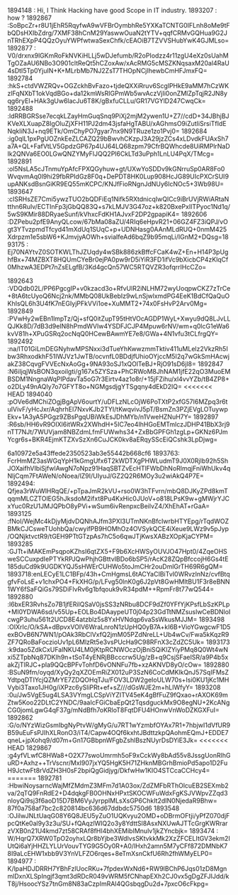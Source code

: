 1894148 : Hi, I Think Hacking have good Scope in IT industry. 1893207 : how ?
1892867 :SoBpcZr+r8U1jEhR5RqyfwA9wVFBrOymbhRe5YXKaTCNTG0IFLnh8oMe9tFbQDsHXIbZdrg/7XMF38hCnM29YaswwOuaN2tYTV+qqfCRMvGQHua9G2JnTRhEXpP4QQzOyuYWPfwtwaSexChfk/cEAOiB7TZVVSHubYwK4GJMLso= 1892877 : V0/drxnx9lGKmRoFkNVKiHLLj5wDJefumb/R2oPIodzz4r11zgU4eXz0sUahMTgOZaAU6NBo3O901cltReQt5hCZoxAw/xAcRMG5cMSZKNqsaxM20al4RaU4sDtI5Tp0YjuIN+K+MLrbMb7NJ2ZsT7THOpNCjIhewbCmHFJmxFQ= 1892784 :hkS+ctdVWZRQv+OGZckhBvFazo+tjdeQXXiRruv6ScglPHkE9aMM7hCzWKzlFqNXbT1okVqdBGo+da12kmWsRIGPmWb5wvAczVjIi0onZMlZpTqjR2JN8yqg6ryEl+HAk3gUw6lacJu6T8K/gBxfuCLLu/GR17VGYlD247CwqCk= 1892488 :ldRRBGRSse7ecqkLZayHmGuqSnq9PiXj2mjM2ywen1U+Z7//cdD+34JBhjBJKVeXLXuapZ8IgOluZjXFH11PJ2dm43jsfaHgTABU/xAGhmsO9iZutIiSrsiTfIdENqkliN3J+nq9ETk/OmChyPO7gyar7nx9N9TRuze1zo1Pvj0= 1892684 :ig0qlL1pxPgUOZnkEeZLCAZQ29bBwvhCKzpJ3A29jzZCs4xLDvdkFUAxSh7a7A+QL+FafVtLV5GpdzGP67p4UJ64LQ68zpm79CfrBQWhcde8UiRMPlrNaDIk2QNVa6EO0LGwQNZYMyFlJQQ2Pl6CkLTd3uPph1LnLU4PqX/TMcg= 1892891 :ol5NsLA5cJTnmuYpAfcFPXQGyhuw+gt/UXwYoSDDv9kGNrruSp0AR8Fo0WvqvmAq0l9hi29fbRPIdGz8F0q+DePDT8HK0Lup908HcJG89UIcPXCrSUI9upANKsdBsnGiKR9EQ55mKCPC/KNJfFioRNgnJdNUy6lcNOc5+3Wb98U= 1893647 :cISRHsZE7Cmi5ywzTUO2bQDFiEq1Nifk5RXtdnicqIwQlCc9iBrUVjRWiARtaNtthn6RuIv/ECTInFp3jGbQQ83Q+s7kLMJV3G47oz+k820BxePxIlTPyoc1Nd1q/5wS9KMir88DRyaeSunf/kVhxcFdKH1AJvxF2DP2gpapiK4= 1892606 :DZPebu2pfE9AnyQLcow/67bMa08aZU/4RIq6eHpvR21+06GZ4FZ3iQPJ/vOgt3YTvzpmdTfcyd41mXdUq1SUqC+p+UDNHasg0AAnMLdRUQ+0nmM425Xdrpzm1e5sbW6+KJmvjyAOWh+sviaIfeAd6bqZ9b95mqLi/IGnM2+DQsg=1893175 : Ej70NAYtvZ0SOTKWLThJZUqdy4wSBk886zkBffcFCaK4wZ+En+H14P3pUghfBx+74MZBXT8HQUmCYeBr0ejPA0pw9rD5iYiR3FD1ifVc9bXicbCP4zKlqCf0MhzwA3EDPt7nZsELgfB/3Kd4gcQn57WC5RTQVZR3ofqrrIHcCZo=

1892643 :VDQdb02L/PP6PgcgIP+v0kzacd3o+RfvUlR2iNLHM72wyUoqpwCKZ7zTrCe+8tA6tcUyoQ6Ncj2nk/MMbQ08UkBebIz9wLnSjwlxmdPG4EeK1BdCfQaQuOKhIsQL6h3U4fK7nEGIyjPFkVVi1oe+XuMMT2+74x0FsHvP2Arv0Mg= 1892849 :PVwHy2wEBn1lmpTz/Qj+sfQ0itZupT95tHtVOcAGDP1WyL+Xwyu9dQ8LJvLLQJKk8D/7dB3d9eIN8hPmdWVlw4YSDFJCJP4Mpuw6rNV/wm+q0lcG1eWa6kvV81h+XPuGSRq2ocNqQ0HCewBAwmYE7e8/GWa+4N1vfu3tCLfrgQY= 1892492 :na/IT01GiLmDEGNyhwMPSNxxi3dTueYhKwwzmmTktiv411uMLelz2VkzRh5Ibw3RhxodkhF51IWJVz1JwTB/ocvnfL0BDdjfUhioOYjccM5I2q7wGkSmHAcwjakZ38CqvgFVVEcNxAoGg+9NA93oSJ1xQOlTeBJ+RjO91sD6jl8= 1892847 :N6iIjqjWsBON3qxoilgti/g167x5ZYSza+PhCRWoM8JhNAM1jfE22qO3MuoEMBSDM1NngnaWqPlPdavTa5oG7r3Eirtv4az1o8r/+15jFZihu/xl4vvYZb/tB4ZP8+o2DLy49nAQIy7o7GFYT8o+NGMgsdjgYTSgqny4dEkD2IQ= <<<<<<< HEAD 1894040 :pOVe6dMChiZOgjBgApV6ourtY/uDFLzNLcOjW6PoTXtP2xfG57I6MZpq3r6tuIVivF/yHcJxr/AqhrhEl7NxvKJb2TYI/tKwqvivJ5pT/BsmZn3PZjEVgLOTuywpEkv+1A3yA5PGgz9ZBsPgqUBiWkEsJDhMYb/n1VweHZNuH7Y=
1892897 :R6sb/HH6vR9OIXl6itWRx2XWhdH+5IC7eo4IhHGoEMTmlczJDHP41BbX3rj9nTT7NJt/7WUVjam8NBZdmLfmFUWwhs34+ZxBbGPFGh1zgLp+GKNz6PJmYcgr6s+BKR4EjmKTZXvSzXn6CuJCK0kv8aERqySScEiQCshk3LpDjwg=

6a10972e5a43ffede2350523ab3e55442b668cf6 1893763: FcrHmMZ3asWGqYpH1kGmgUfx6T2kWDTXgPHWLudmT9J0X0RjIb92h5ShJOXaifhVIbiSjfwlAwgN7oNpz91HaqSBTZvEcHTlFWbDhNoRlmqjFniWhUkv4qNljCqm7FtAWeN/oNoea/lZ9I/UIyuJ/GZ2Q2R6MOy3u2wiAkQ4P7E= 1892494: Qfjea3rWuWlHRqQE/+pTpaJmR2kVU+rso0W3hTFvrn/mbQ8DJKyZPd8kmTqqmMLCZTOlEG5hJksdoM2ifxt8Pu4KxHic0JUoV+o818LPsK9w+gMWjrYJCxYuc0RzU1JMJQPbO8yPVi+wSum6ivRenpxcBeilvZ4/XhEhAT+rGaA= 1893125 :fNoI/WejMc4kDjyMjdvDQNhAJfm3PXl3UTmNKnBfcIwrbHTYEpg/rTqdWOZBMkCJCsweTUohbQa/cwyifPB9HOMhOz4OVSykQCE4iXeue9LWz9v5pJyp/OQNjktvctR9/tGEH9PTtGTzpAs7hC5o6qwJTjKwsXABzXOpKjaCYPM= 1893285 :GJTt+iMAKEmPsqpoKZhsI6qtZX5+F9b6XcHWSyOUVJO47Hpt0/4ZqeOHSweSCCuxpdIePTYkRPJQwPhjhGBttvIBDo6bSP5/rAcK28ZQpBfccojH6Gs4tE185duCd9k9UGDKYQJ5sHWErCUHWo5toJmCHr2ouDmlGrTH69R6gQM= 1893718:enLECyE1LC1BFp/43h+CmHgmsL6tACYaCIBiTvI0WRvzInNz/cvfBtqgfvFoLsE+v1chxPO4+FkXHG/p/LFvg50lnK0g6J2pVt8GwHMltBU1F3r8eBNN1WY6fSaFQiGs79SDiFlvRv6g1bfqouk9vR34pdM++RpmFr8t77wQ544= 1892880 :l6bxER3RvhsZo7B1jfERilQSaV0jsSS3zNRbu8DCF9dZf0YFfYjKPsfLbSzKPLp+MI0YDWA6sd/v55Up+EOLBo4DAaypeUT0j04p23GdTtNMZsuslwCeBDNloIcwgP3uhu561t2UCD8E4atzblz5s8YxHVNdqp6vaSsWkusMJJM= 1893498 :OIXrIc/O/kSA+dBpvxVOIV6WraLnroN1zUpHQ0yB7A+kI6B+VioYGwgcwF1D5exBOvB6N7WN1/pOAk3RbClVxfQ2jmM05PZdNreLL+Ub4wCv/Fwa5kKqzR9ZF7QRoBaFoczioUv1pL6MlzRt5e3vsPUcHa9C98RFnX3cZdZC5Uk= 1893173 :k9dao5ZdkCxUFalNKU4LM0jKtpRCNWOczOjBniSQiKlZYiyPMq8Q0Wt4wNxi5ZTpbNq87DKlh9n+tSoT4yENRjBBcccrw5Ug/zB+q9CsjSFaeISR/a9P4b5xakZjTlRJC+pIa9QQcBPFvTohfD6vONNFu7fb+xzAKNVD8yO/cOw= 1892880 :BSuN9fm/oyqd/XyQy2qXZOEmRiZX012uP3SzN6CoCdMKlkQnJ57SqIFMsZYdtpqDTIYcjQZMrYE7ZDQOHqTJu/FOV3LDW2geIoULW70s+Isi0KU1jKc1MHVybi3Taxo1JH0g/iXPzc6ySliPRt+ef+sZ///dGsWJE2m+hLIWfyY= 1893208 :0u/Jw5VgE5ug4LSA3VYmgLCSpViYZITV45eK4gBfFuZ9fQxao+rAXOK69mZtw5Koo22DLtC2YNDC/9aaIcFGiCbaEpQt2TqsdguckMx9O8egNU+2KcANgCG0jomLgwG4qF37g/mNdBfh7oKRloT8FqtDFU4HOnwVnWoDZKGXFuI= 1892862 :G/o/NYzWizGsmIbgNyPtvW/gMyG/u7RT1wYzmbfOYAx7R1+7hbjwI1dVfUR9B59uEuFsPJIhXLRonO3/iT4/Capw4OQf6kxhtJBdttzkpQAohmEQmJ+EDDE7qneL+jpXohq9/d07m+Gn17GBbpnWFgbZshlBszNUyrDsDYiE3Jk= <<<<<<< HEAD 1829867 :g4yfVLwfC8HWa8+O2X77swoUmrmh5oF9xCckWy8bAd55v8JssgUonRlhGuRD+Axhz++TrVscnr/MxI907jxYQ5HgK5H71ZHknMBGrhBmioPd5apo1D2FuH9JctwFt8rVdZH3H0sF2bpiQgGidjyg/DkfwHw1KIO4STCcaCCHcy4= ======= 1892781 :HbwiNoysarncWajMfZMdmZ3MFm7d1A03ox/ZdZMFbRThOlcuEB2SEXmb2va/2qTQ9FnRdE2+D4dqkgFB0OHNxHPxtSKOCWFuWdxFgKSJVWpvZZqd3nIoyQi9sj3f6aoD15D7BM6VyJyrpplMLsXsGP6ChkIt2dIN0NjedaR9Bhw= 87f0a758af7bc2c820814bc636d67ddbdc5750d6 1893548 :OJilwJNLtUaqG08Y6Q8JEU5yZuO1UQKvyu2OMD+oDBrmOFtji/yPfZ070djFpcQtKe0al9y3z3u/SU+fQAqzlWIQ2o3y8YdttSl8AsxNXUwAJTTcGrgKWRrarzVXB0n21U4kmd7zt58CRAf8fHI4bhXEMibIMnulv1jkZYncbjk=
1893474 : W/HqrQ7XRW0TpO2oyhxLQr8bYjbe3WdlvsSKtvkkMk2XzZFCELItGV3ekm2IUtQi6aYjHHZLYLUrVouvTYG9G5Oy0R+A0/lHxh2amn5M7yCFf872DMNbK78I9aLcEHW1xbb9V3YnVLFZO6rqes+8eTmXsnCkfU6Rh2fhWMyELP0=
1894977 : K/lpaHDJDRRH7YBhFzlUocRKu+7fpdexWxNd6+RW9lBChP6Jqs01zD8MgnmlDxnXLSpIngjf3qmt3dRDcR049vWRM5fCNhapEXh2CJ0vx5gDgZFJIJdd/kT8j/HsoocYSz7tnGm8N83aCzpImRAl4QGsbqgDu2d+7pxcO6cFkpg=
